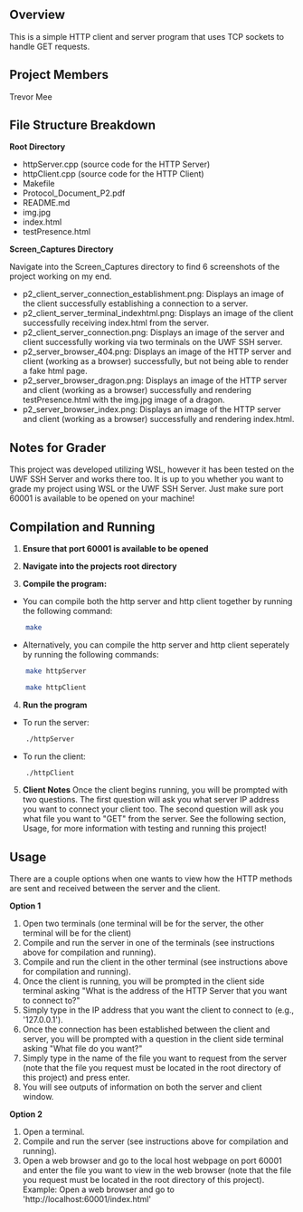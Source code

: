 ## Overview
This is a simple HTTP client and server program that uses TCP sockets to handle GET requests.

## Project Members
Trevor Mee

## File Structure Breakdown
**Root Directory**
- httpServer.cpp (source code for the HTTP Server)
- httpClient.cpp (source code for the HTTP Client)
- Makefile
- Protocol_Document_P2.pdf
- README.md
- img.jpg
- index.html
- testPresence.html

**Screen_Captures Directory**

Navigate into the Screen_Captures directory to find 6 screenshots of the project working on my end.
- p2_client_server_connection_establishment.png: Displays an image of the client successfully establishing a connection to a server.
- p2_client_server_terminal_indexhtml.png: Displays an image of the client successfully receiving index.html from the server.
- p2_client_server_connection.png: Displays an image of the server and client successfully working via two terminals on the UWF SSH server.
- p2_server_browser_404.png: Displays an image of the HTTP server and client (working as a browser) successfully, but not being able to render a fake html page.
- p2_server_browser_dragon.png: Displays an image of the HTTP server and client (working as a browser) successfully and rendering testPresence.html with the img.jpg image of a dragon.
- p2_server_browser_index.png: Displays an image of the HTTP server and client (working as a browser) successfully and rendering index.html.

## Notes for Grader
This project was developed utilizing WSL, however it has been tested on the UWF SSH Server and works there too. It is up to you whether you want to grade my project using WSL or the UWF SSH Server. Just make sure port 60001 is available to be opened on your machine!

## Compilation and Running
1. **Ensure that port 60001 is available to be opened**

2. **Navigate into the projects root directory**

3. **Compile the program:**
- You can compile both the http server and http client together by running the following command: 
```bash
    make
```
- Alternatively, you can compile the http server and http client seperately by running the following commands:
```bash
    make httpServer
```
```bash
    make httpClient
```

4. **Run the program**
- To run the server:
```bash
    ./httpServer
```
- To run the client:
```bash
    ./httpClient
```

5. **Client Notes**
Once the client begins running, you will be prompted with two questions. The first question will ask you what server IP address you want to connect your client too. The second question will ask you what file you want to "GET" from the server. See the following section, Usage, for more information with testing and running this project!

## Usage
There are a couple options when one wants to view how the HTTP methods are sent and received between the server and the client.

**Option 1**
1) Open two terminals (one terminal will be for the server, the other terminal will be for the client)
2) Compile and run the server in one of the terminals (see instructions above for compilation and running).
3) Compile and run the client in the other terminal (see instructions above for compilation and running).
4) Once the client is running, you will be prompted in the client side terminal asking "What is the address of the HTTP Server that you want to connect to?"
5) Simply type in the IP address that you want the client to connect to (e.g., '127.0.0.1').
6) Once the connection has been established between the client and server, you will be prompted with a question in the client side terminal asking "What file do you want?"
7) Simply type in the name of the file you want to request from the server (note that the file you request must be located in the root directory of this project) and press enter.
8) You will see outputs of information on both the server and client window.

**Option 2**
1) Open a terminal.
2) Compile and run the server (see instructions above for compilation and running).
3) Open a web browser and go to the local host webpage on port 60001 and enter the file you want to view in the web browser (note that the file you request must be located in the root directory of this project).
Example: Open a web browser and go to 'http://localhost:60001/index.html'

